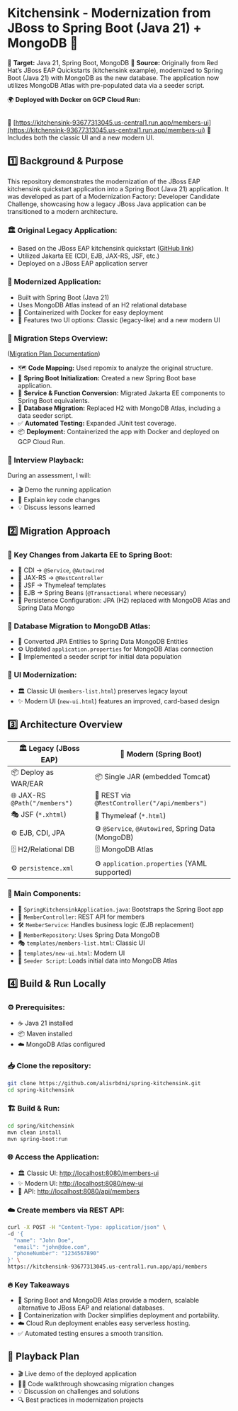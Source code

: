 # Kitchensink - Modernization from JBoss to Spring Boot (Java 21) + MongoDB 🚀


🎯 **Target:** Java 21, Spring Boot, MongoDB
💾 **Source:** Originally from Red Hat’s JBoss EAP Quickstarts (kitchensink example), modernized to Spring Boot (Java 21) with MongoDB as the new database. The application now utilizes MongoDB Atlas with pre-populated data via a seeder script.

🌍 **Deployed with Docker on GCP Cloud Run:**
##
🔗 [https://kitchensink-93677313045.us-central1.run.app/members-ui](https://kitchensink-93677313045.us-central1.run.app/members-ui)
🎨 Includes both the classic UI and a new modern UI.

## 1️⃣ Background & Purpose

This repository demonstrates the modernization of the JBoss EAP kitchensink quickstart application into a Spring Boot (Java 21) application. It was developed as part of a Modernization Factory: Developer Candidate Challenge, showcasing how a legacy JBoss Java application can be transitioned to a modern architecture.

### 🏛 Original Legacy Application:

*   Based on the JBoss EAP kitchensink quickstart ([GitHub link](https://github.com/jboss-developer/jboss-eap-quickstarts/tree/8.0.x/kitchensink))
*   Utilized Jakarta EE (CDI, EJB, JAX-RS, JSF, etc.)
*   Deployed on a JBoss EAP application server

### 🚀 Modernized Application:

*   Built with Spring Boot (Java 21)
*   Uses MongoDB Atlas instead of an H2 relational database
*   🐳 Containerized with Docker for easy deployment
*   🎨 Features two UI options: Classic (legacy-like) and a new modern UI

### 🔄 Migration Steps Overview:

([Migration Plan Documentation](https://whimsical.com/jboss-to-spring-boot-migration-plan-C3MPNSsr2k8GNGjbEztaCK))

*   🗺 **Code Mapping:** Used repomix to analyze the original structure.
*   🌱 **Spring Boot Initialization:** Created a new Spring Boot base application.
*   🔧 **Service & Function Conversion:** Migrated Jakarta EE components to Spring Boot equivalents.
*   💾 **Database Migration:** Replaced H2 with MongoDB Atlas, including a data seeder script.
*   ✅ **Automated Testing:** Expanded JUnit test coverage.
*   📦 **Deployment:** Containerized the app with Docker and deployed on GCP Cloud Run.

### 🎤 Interview Playback:

During an assessment, I will:

*   🎬 Demo the running application
*   📜 Explain key code changes
*   💡 Discuss lessons learned

## 2️⃣ Migration Approach

### 🔁 Key Changes from Jakarta EE to Spring Boot:

*   🔹 CDI → `@Service`, `@Autowired`
*   🔹 JAX-RS → `@RestController`
*   🔹 JSF → Thymeleaf templates
*   🔹 EJB → Spring Beans (`@Transactional` where necessary)
*   🔹 Persistence Configuration: JPA (H2) replaced with MongoDB Atlas and Spring Data Mongo

### 📂 Database Migration to MongoDB Atlas:

*   🔄 Converted JPA Entities to Spring Data MongoDB Entities
*   ⚙️ Updated `application.properties` for MongoDB Atlas connection
*   📜 Implemented a seeder script for initial data population

### 🎨 UI Modernization:

*   🏛 Classic UI (`members-list.html`) preserves legacy layout
*   ✨ Modern UI (`new-ui.html`) features an improved, card-based design

## 3️⃣ Architecture Overview

🏛 **Legacy (JBoss EAP)** | 🚀 **Modern (Spring Boot)**
----------------------- | -----------------------
📦 Deploy as WAR/EAR | 📦 Single JAR (embedded Tomcat)
🌐 JAX-RS `@Path("/members")` | 🔗 REST via `@RestController("/api/members")`
🎭 JSF (`*.xhtml`) | 🎨 Thymeleaf (`*.html`)
⚙️ EJB, CDI, JPA | ⚙️ `@Service`, `@Autowired`, Spring Data (MongoDB)
🗄 H2/Relational DB | 🗄 MongoDB Atlas
⚙️ `persistence.xml` | ⚙️ `application.properties` (YAML supported)

### 📌 Main Components:

*   🚀 `SpringKitchensinkApplication.java`: Bootstraps the Spring Boot app
*   🔗 `MemberController`: REST API for members
*   🛠 `MemberService`: Handles business logic (EJB replacement)
*   💾 `MemberRepository`: Uses Spring Data MongoDB
*   🎭 `templates/members-list.html`: Classic UI
*   🎨 `templates/new-ui.html`: Modern UI
*   📜 `Seeder Script`: Loads initial data into MongoDB Atlas

## 4️⃣ Build & Run Locally

### ⚙️ Prerequisites:

*   ☕ Java 21 installed
*   📦 Maven installed
*   ☁️ MongoDB Atlas configured

### 📥 Clone the repository:

```bash
git clone https://github.com/alisrbdni/spring-kitchensink.git
cd spring-kitchensink
```

### 🏗 Build & Run:

```bash
cd spring/kitchensink
mvn clean install
mvn spring-boot:run
```

### 🌐 Access the Application:

*   🏛 Classic UI: [http://localhost:8080/members-ui](http://localhost:8080/members-ui)
*   ✨ Modern UI: [http://localhost:8080/new-ui](http://localhost:8080/new-ui)
*   🔗 API: [http://localhost:8080/api/members](http://localhost:8080/api/members)

### ☁️ Create members via REST API:

```bash
curl -X POST -H "Content-Type: application/json" \
-d '{
  "name": "John Doe",
  "email": "john@doe.com",
  "phoneNumber": "1234567890"
}' \
https://kitchensink-93677313045.us-central1.run.app/api/members
```

### 🔥 Key Takeaways

*   🚀 Spring Boot and MongoDB Atlas provide a modern, scalable alternative to JBoss EAP and relational databases.
*   🐳 Containerization with Docker simplifies deployment and portability.
*   ☁️ Cloud Run deployment enables easy serverless hosting.
*   ✅ Automated testing ensures a smooth transition.

## 📅 Playback Plan

*   🎬 Live demo of the deployed application
*   👨‍💻 Code walkthrough showcasing migration changes
*   💡 Discussion on challenges and solutions
*   🔍 Best practices in modernization projects

